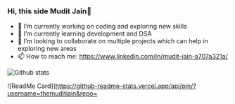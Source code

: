 ### Hi, this side Mudit Jain👋

<!---
**themuditjain/themuditjain** is a ✨ _special_ ✨ repository because its `README.md` (this file) appears on your GitHub profile.
- 🤔 I’m looking for help with ...
- 💬 Ask me about ...
- 😄 Pronouns: ...
- ⚡ Fun fact: ...
--->

- 🔭 I’m currently working on coding and exploring new skills
- 🌱 I’m currently learning development and DSA
- 👯 I’m looking to collaborate on multiple projects which can help in exploring new areas
- 📫 How to reach me: https://www.linkedin.com/in/mudit-jain-a707a321a/

![Github stats](https://github-readme-stats.vercel.app/api?username=themuditjain)

![ReadMe Card](https://github-readme-stats.vercel.app/api/pin/?username=themuditjain&repo=
